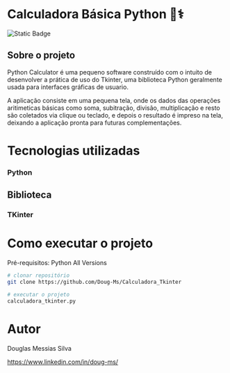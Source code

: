 # Calculadora Básica Python 🧮⚕️
![Static Badge](https://img.shields.io/badge/Doug-Ms?logo=github&logoColor=%23000000&labelColor=%23264de4&link=github.com%2FDoug-Ms)
 

## Sobre o projeto

Python Calculator é uma pequeno software construído com o intuito de desenvolver a prática de uso do Tkinter, uma biblioteca Python geralmente usada para interfaces gráficas de usuario.

A aplicação consiste em uma pequena tela, onde os dados das operações aritimeticas básicas como soma, subitração, divisão, multiplicação e resto são coletados via clique ou teclado, e depois o resultado é impreso na tela, deixando a aplicação pronta para futuras complementações.

# Tecnologias utilizadas
### Python
## Biblioteca
### TKinter
# Como executar o projeto

Pré-requisitos: Python All Versions

```bash
# clonar repositório
git clone https://github.com/Doug-Ms/Calculadora_Tkinter

# executar o projeto
calculadora_tkinter.py
```
# Autor

Douglas Messias Silva

https://www.linkedin.com/in/doug-ms/
